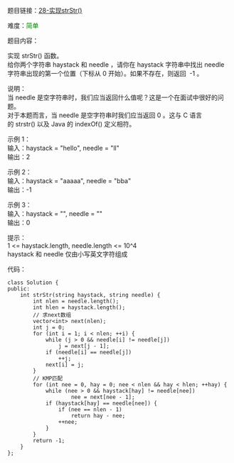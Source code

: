题目链接：[28-实现strStr()](https://leetcode-cn.com/problems/implement-strstr/)

难度：<font color="Green">简单</font>

题目内容：

实现 strStr() 函数。<br>
给你两个字符串 haystack 和 needle ，请你在 haystack 字符串中找出 needle 字符串出现的第一个位置（下标从 0 开始）。如果不存在，则返回  -1 。

说明：<br>
当 needle 是空字符串时，我们应当返回什么值呢？这是一个在面试中很好的问题。<br>
对于本题而言，当 needle 是空字符串时我们应当返回 0 。这与 C 语言的 strstr() 以及 Java 的 indexOf() 定义相符。

示例 1：<br>
输入：haystack = "hello", needle = "ll"<br>
输出：2

示例 2：<br>
输入：haystack = "aaaaa", needle = "bba"<br>
输出：-1

示例 3：<br>
输入：haystack = "", needle = ""<br>
输出：0

提示：<br>
1 <= haystack.length, needle.length <= 10^4<br>
haystack 和 needle 仅由小写英文字符组成


代码：
```
class Solution {
public:
    int strStr(string haystack, string needle) {
        int nlen = needle.length();
        int hlen = haystack.length();
        // 求next数组
        vector<int> next(nlen);
        int j = 0;
        for (int i = 1; i < nlen; ++i) {
            while (j > 0 && needle[i] != needle[j])
                j = next[j - 1];
            if (needle[i] == needle[j])
                ++j;
            next[i] = j;
        }
        // KMP匹配
        for (int nee = 0, hay = 0; nee < nlen && hay < hlen; ++hay) {
            while (nee > 0 && haystack[hay] != needle[nee])
                    nee = next[nee - 1];
            if (haystack[hay] == needle[nee]) {
                if (nee == nlen - 1)
                    return hay - nee;
                ++nee;
            }
        }
        return -1;
    }
};
```